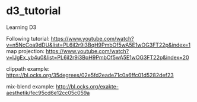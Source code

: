 # d3_tutorial
Learning D3

Following tutorial: https://www.youtube.com/watch?v=n5NcCoa9dDU&list=PL6il2r9i3BqH9PmbOf5wA5E1wOG3FT22p&index=1
map projection: https://www.youtube.com/watch?v=lJgEx_yb4u0&list=PL6il2r9i3BqH9PmbOf5wA5E1wOG3FT22p&index=20

clippath example: https://bl.ocks.org/35degrees/02e5fd2eade71c0a6ffc01d5282def23

mix-blend example: http://bl.ocks.org/exakte-aesthetik/fec95cd6e12cc05c059a
